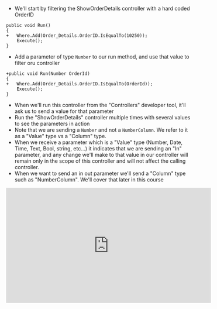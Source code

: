 ﻿* We'll start by filtering the ShowOrderDetails controller with a hard coded OrderID

```csdiff
public void Run()
{
+   Where.Add(Order_Details.OrderID.IsEqualTo(10250));
    Execute();
}
```
* Add a parameter of type `Number` to our run method, and use that value to filter oru controller
```csdiff
+public void Run(Number OrderId)
{
+   Where.Add(Order_Details.OrderID.IsEqualTo(OrderId));
    Execute();
}
```
* When we'll run this controller from the "Controllers" developer tool, it'll ask us to send a value for that parameter
* Run the "ShowOrderDetails" controller multiple times with several values to see the parameters in action
* Note that we are sending a `Number` and not a `NumberColumn`. We refer to it as a "Value" type vs a "Column" type.
* When we receive a parameter which is a "Value" type (Number, Date, Time, Text, Bool, string, etc...) it indicates that we are sending an "In" parameter, and any change we'll make to that value in our controller will remain only in the scope of this controller and will not affect the calling controller.
* When we want to send an in out parameter we'll send a "Column" type such as "NumberColumn". We'll cover that later in this course
<iframe width="560" height="315" src="https://www.youtube.com/embed/4NaZwmlI4zI?list=PL1DEQjXG2xnJxhcxZ1ItQdfroctirL8Qr" frameborder="0" allowfullscreen></iframe>

